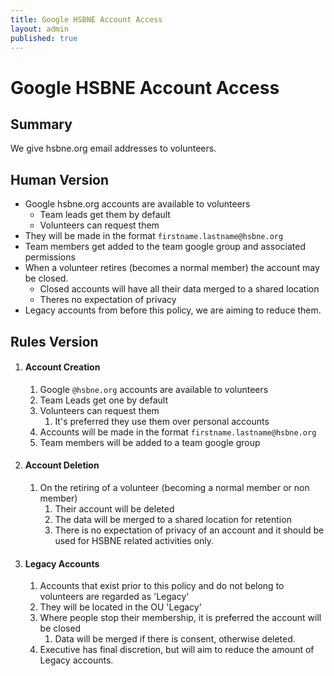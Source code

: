 ```yaml
---
title: Google HSBNE Account Access
layout: admin
published: true
---
```

# Google HSBNE Account Access

## Summary

We give hsbne.org email addresses to volunteers.

## Human Version

* Google hsbne.org accounts are available to volunteers
    * Team leads get them by default
    * Volunteers can request them
* They will be made in the format `firstname.lastname@hsbne.org`
* Team members get added to the team google group and associated permissions
* When a volunteer retires (becomes a normal member) the account may be closed.
    * Closed accounts will have all their data merged to a shared location
    * Theres no expectation of privacy
* Legacy accounts from before this policy, we are aiming to reduce them.

## Rules Version

1. #### Account Creation

    1. Google `@hsbne.org` accounts are available to volunteers
    2. Team Leads get one by default
    3. Volunteers can request them
        1. It's preferred they use them over personal accounts
    4. Accounts will be made in the format `firstname.lastname@hsbne.org`
    5. Team members will be added to a team google group

2. #### Account Deletion

    1. On the retiring of a volunteer (becoming a normal member or non member)
        1. Their account will be deleted
        2. The data will be merged to a shared location for retention
        3. There is no expectation of privacy of an account and it should be used for
            HSBNE related activities only.

3. #### Legacy Accounts

    1. Accounts that exist prior to this policy and do not belong to volunteers are regarded as 'Legacy'
    2. They will be located in the OU 'Legacy'
    3. Where people stop their membership, it is preferred the account will be closed
        1. Data will be merged if there is consent, otherwise deleted.
    4. Executive has final discretion, but will aim to reduce the amount of Legacy accounts.

